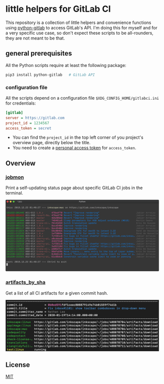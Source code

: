 # little helpers for GitLab CI

This repository is a collection of little helpers and convenience functions using [python-gitlab](https://python-gitlab.readthedocs.io) to access GitLab's API. I'm doing this for myself and for a very specific use case, so don't expect these scripts to be all-rounders, they are not meant to be that.

## general prerequisites

All the Python scripts require at least the following package:

```bash
pip3 install python-gitlab   # GitLab API
```

### configuration file

All the scripts depend on a configuration file `$XDG_CONFIG_HOME/gitlabci.ini` for credentials:

```ini
[gitlab]
server = https://gitlab.com
project_id = 1234567
access_token = secret
```

- You can find the `project_id` in the top left corner of you project's overview page, directly below the title.
- You need to create a [personal access token](https://docs.gitlab.com/ee/user/profile/personal_access_tokens.html) for `access_token`.

## Overview

### [jobmon](/docs/jobmon.md)

Print a self-updating status page about specific GitLab CI jobs in the terminal.

![jobmon1](/docs/jobmon1.png)

### [artifacts_by_sha](/docs/artifacts_by_sha.md)

Get a list of all CI artifacts for a given commit hash.

![artifacts_by_sha1](/docs/artifacts_by_sha1.png)



## License

[MIT](LICENSE)